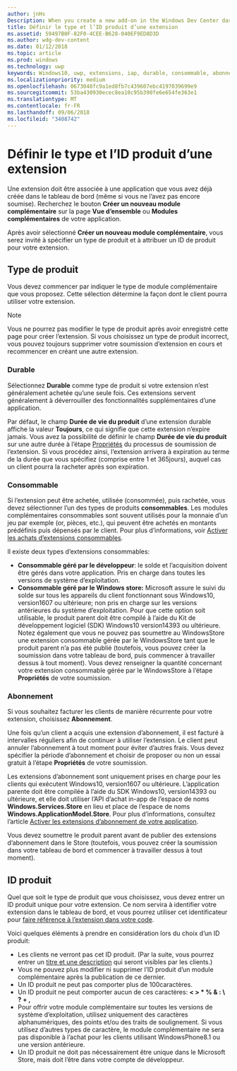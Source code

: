 ```yaml
---
author: jnHs
Description: When you create a new add-on in the Windows Dev Center dashboard, you need to specify a product type and assign it a product ID.
title: Définir le type et l’ID produit d’une extension
ms.assetid: 59497B0F-82F0-4CEE-B628-040EF9ED8D3D
ms.author: wdg-dev-content
ms.date: 01/12/2018
ms.topic: article
ms.prod: windows
ms.technology: uwp
keywords: Windows10, uwp, extensions, iap, durable, consommable, abonnement, type de produit, id produit, achat in-app, produit in-app
ms.localizationpriority: medium
ms.openlocfilehash: 0673048fc9a1ed8fb7c439607ebc4197039699e9
ms.sourcegitcommit: 53ba430930ecec8ea10c95b390fe6e654fe363e1
ms.translationtype: MT
ms.contentlocale: fr-FR
ms.lasthandoff: 09/06/2018
ms.locfileid: "3408742"
---
```

# <a name="set-your-add-on-product-type-and-product-id"></a>Définir le type et l’ID produit d’une extension

Une extension doit être associée à une application que vous avez déjà créée dans le tableau de bord (même si vous ne l’avez pas encore soumise). Recherchez le bouton **Créer un nouveau module complémentaire** sur la page **Vue d’ensemble** ou **Modules complémentaires** de votre application.

Après avoir sélectionné **Créer un nouveau module complémentaire**, vous serez invité à spécifier un type de produit et à attribuer un ID de produit pour votre extension.

## <a name="product-type"></a>Type de produit

Vous devez commencer par indiquer le type de module complémentaire que vous proposez. Cette sélection détermine la façon dont le client pourra utiliser votre extension.

> [!NOTE]
> Vous ne pourrez pas modifier le type de produit après avoir enregistré cette page pour créer l’extension. Si vous choisissez un type de produit incorrect, vous pouvez toujours supprimer votre soumission d’extension en cours et recommencer en créant une autre extension.

<span id="durable" />

### <a name="durable"></a>Durable

Sélectionnez **Durable** comme type de produit si votre extension n’est généralement achetée qu’une seule fois. Ces extensions servent généralement à déverrouiller des fonctionnalités supplémentaires d’une application.

Par défaut, le champ **Durée de vie du produit** d’une extension durable affiche la valeur **Toujours**, ce qui signifie que cette extension n’expire jamais. Vous avez la possibilité de définir le champ **Durée de vie du produit** sur une autre durée à l’étape [Propriétés](enter-add-on-properties.md) du processus de soumission de l’extension. Si vous procédez ainsi, l’extension arrivera à expiration au terme de la durée que vous spécifiez (comprise entre 1 et 365jours), auquel cas un client pourra la racheter après son expiration.

<span id="consumable" />

### <a name="consumable"></a>Consommable

Si l’extension peut être achetée, utilisée (consommée), puis rachetée, vous devez sélectionner l’un des types de produits **consommables**. Les modules complémentaires consommables sont souvent utilisés pour la monnaie d’un jeu par exemple (or, pièces, etc.), qui peuvent être achetés en montants prédéfinis puis dépensés par le client. Pour plus d’informations, voir [Activer les achats d’extensions consommables](../monetize/enable-consumable-add-on-purchases.md).

Il existe deux types d’extensions consommables:
- **Consommable géré par le développeur**: le solde et l’acquisition doivent être gérés dans votre application. Pris en charge dans toutes les versions de système d’exploitation.
- **Consommable géré par le Windows store:** Microsoft assure le suivi du solde sur tous les appareils du client fonctionnant sous Windows10, version1607 ou ultérieure; non pris en charge sur les versions antérieures du système d’exploitation. Pour que cette option soit utilisable, le produit parent doit être compilé à l’aide du Kit de développement logiciel (SDK) Windows10 version14393 ou ultérieure. Notez également que vous ne pouvez pas soumettre au WindowsStore une extension consommable gérée par le WindowsStore tant que le produit parent n’a pas été publié (toutefois, vous pouvez créer la soumission dans votre tableau de bord, puis commencer à travailler dessus à tout moment). Vous devez renseigner la quantité concernant votre extension consommable gérée par le WindowsStore à l’étape **Propriétés** de votre soumission.

<span id="subscription" />

### <a name="subscription"></a>Abonnement

Si vous souhaitez facturer les clients de manière récurrente pour votre extension, choisissez **Abonnement**.

Une fois qu’un client a acquis une extension d’abonnement, il est facturé à intervalles réguliers afin de continuer à utiliser l’extension. Le client peut annuler l’abonnement à tout moment pour éviter d’autres frais. Vous devez spécifier la période d’abonnement et choisir de proposer ou non un essai gratuit à l’étape **Propriétés** de votre soumission.

Les extensions d’abonnement sont uniquement prises en charge pour les clients qui exécutent Windows10, version1607 ou ultérieure. L’application parente doit être compilée à l’aide du SDK Windows10, version14393 ou ultérieure, et elle doit utiliser l’API d’achat in-app de l’espace de noms **Windows.Services.Store** en lieu et place de l’espace de noms **Windows.ApplicationModel.Store**. Pour plus d’informations, consultez l’article [Activer les extensions d’abonnement de votre application](../monetize/enable-subscription-add-ons-for-your-app.md).

Vous devez soumettre le produit parent avant de publier des extensions d’abonnement dans le Store (toutefois, vous pouvez créer la soumission dans votre tableau de bord et commencer à travailler dessus à tout moment).

## <a name="product-id"></a>ID produit

Quel que soit le type de produit que vous choisissez, vous devez entrer un ID produit unique pour votre extension. Ce nom servira à identifier votre extension dans le tableau de bord, et vous pourrez utiliser cet identificateur pour [faire référence à l’extension dans votre code](../monetize/in-app-purchases-and-trials.md#how-to-use-product-ids-for-add-ons-in-your-code).

Voici quelques éléments à prendre en considération lors du choix d’un ID produit:

-   Les clients ne verront pas cet ID produit. (Par la suite, vous pourrez entrer un [titre et une description](create-add-on-descriptions.md) qui seront visibles par les clients.)
-   Vous ne pouvez plus modifier ni supprimer l’ID produit d’un module complémentaire après la publication de ce dernier.
-   Un ID produit ne peut pas comporter plus de 100caractères.
-   Un ID produit ne peut comporter aucun de ces caractères: **&lt; &gt; \* % & : \\ ? + ,**
-   Pour offrir votre module complémentaire sur toutes les versions de système d’exploitation, utilisez uniquement des caractères alphanumériques, des points et/ou des traits de soulignement. Si vous utilisez d’autres types de caractère, le module complémentaire ne sera pas disponible à l’achat pour les clients utilisant WindowsPhone8.1 ou une version antérieure.
-   Un ID produit ne doit pas nécessairement être unique dans le Microsoft Store, mais doit l’être dans votre compte de développeur.
 
